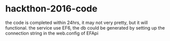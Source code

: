 # hackthon-2016-code
the code is completed within 24hrs, it may not very pretty, but it will functional.
the service use EF6, the db could be generated by setting up the connection string in the web.config of EFApi
